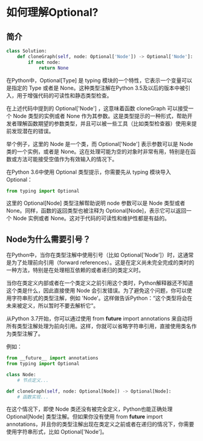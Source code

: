 # 如何理解Optional?

## 简介

```python
class Solution:
    def cloneGraph(self, node: Optional['Node']) -> Optional['Node']:
        if not node:
            return None
```

在Python中，Optional[Type] 是 typing 模块的一个特性，它表示一个变量可以是指定的 Type 或者是 None。这种类型注解在Python 3.5及以后的版本中被引入，用于增强代码的可读性和静态类型检查。

在上述代码中提到的 Optional['Node'] ，这意味着函数 cloneGraph 可以接受一个 Node 类型的实例或者 None 作为其参数。这是类型提示的一种形式，帮助开发者理解函数期望的参数类型，并且可以被一些工具（比如类型检查器）使用来提前发现潜在的错误。

举个例子，这里的 Node 是一个类，而 Optional['Node'] 表示参数可以是 Node 类的一个实例，或者是 None。这在处理可能为空的对象时非常有用，特别是在函数或方法可能接受空值作为有效输入的情况下。

在Python 3.6中使用 Optional 类型提示，你需要先从 typing 模块导入 Optional：

```python
from typing import Optional
```

这里的 Optional[Node] 类型注解帮助说明 node 参数可以是 Node 类型或者 None。同样，函数的返回类型也被注释为 Optional[Node]，表示它可以返回一个 Node 实例或者 None。这对于代码的可读性和维护性都是有益的。

## Node为什么需要引号？

在Python中，当你在类型注解中使用引号（比如 Optional['Node']）时，这通常是为了处理前向引用（forward references）。这是在定义尚未完全完成的类时的一种方法，特别是在处理相互依赖的或者递归的类定义时。

当你在类定义内部或者在一个类定义之前引用这个类时，Python解释器还不知道这个类是什么，因此直接使用 Node 会引发错误。为了避免这个问题，你可以使用字符串形式的类型注解，例如 'Node'。这样做告诉Python：“这个类型将会在未来被定义，所以暂时不要去解析它”。

从Python 3.7开始，你可以通过使用 from __future__ import annotations 来自动将所有类型注解处理为前向引用。这样，你就可以省略字符串引用，直接使用类名作为类型注解了。

例如：

```python
from __future__ import annotations
from typing import Optional

class Node:
    # 节点定义...

def cloneGraph(self, node: Optional[Node]) -> Optional[Node]:
    # 函数实现...
```

在这个情况下，即使 Node 类还没有被完全定义，Python也能正确处理 Optional[Node] 类型注解。但如果你没有使用 from __future__ import annotations，并且你的类型注解出现在类定义之前或者在递归的情况下，你需要使用字符串形式，比如 Optional['Node']。
